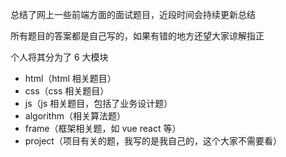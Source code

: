 总结了网上一些前端方面的面试题目，近段时间会持续更新总结

所有题目的答案都是自己写的，如果有错的地方还望大家谅解指正

个人将其分为了 6 大模块
* html（html 相关题目）
* css（css 相关题目）
* js（js 相关题目，包括了业务设计题）
* algorithm（相关算法题）
* frame（框架相关题，如 vue react 等）
* project（项目有关的题，我写的是我自己的，这个大家不需要看）
